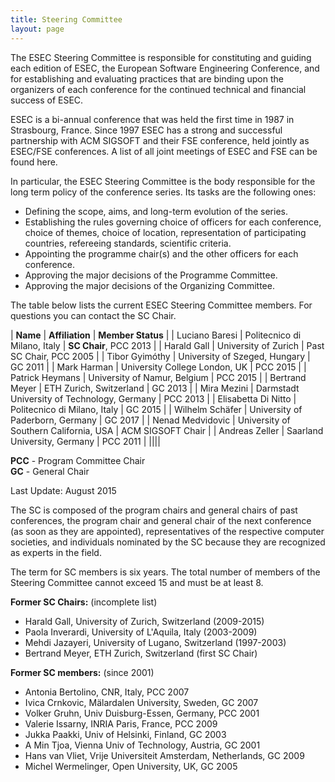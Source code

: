```yaml
---
title: Steering Committee
layout: page
---
```

The ESEC Steering Committee is responsible for constituting and guiding each edition of ESEC, the European Software 
Engineering Conference, and for establishing and evaluating practices that are binding upon the organizers of each 
conference for the continued technical and financial success of ESEC.

ESEC is a bi-annual conference that was held the first time in 1987 in Strasbourg, France. Since 1997 ESEC has a strong 
and successful partnership with ACM SIGSOFT and their FSE conference, held jointly as ESEC/FSE conferences. A list of 
all joint meetings of ESEC and FSE can be found here.

In particular, the ESEC Steering Committee is the body responsible for the long term policy of the conference series. 
Its tasks are the following ones:

* Defining the scope, aims, and long-term evolution of the series.
* Establishing the rules governing choice of officers for each conference, choice of themes, choice of location, 
representation of participating countries, refereeing standards, scientific criteria.
* Appointing the programme chair(s) and the other officers for each conference.
* Approving the major decisions of the Programme Committee.
* Approving the major decisions of the Organizing Committee.

The table below lists the current ESEC Steering Committee members. For questions you can contact the SC Chair. 

| **Name** | **Affiliation** | **Member Status** |
| Luciano Baresi | Politecnico di Milano, Italy | **SC Chair**, PCC 2013 |
| Harald Gall | University of Zurich | Past SC Chair, PCC 2005 |
| Tibor Gyimóthy | University of Szeged, Hungary | GC 2011 |
| Mark Harman | University College London, UK | PCC 2015 |
| Patrick Heymans | University of Namur, Belgium | PCC 2015 |
| Bertrand Meyer | ETH Zurich, Switzerland | GC 2013 |
| Mira Mezini | Darmstadt University of Technology, Germany | PCC 2013 |
| Elisabetta Di Nitto | Politecnico di Milano, Italy | GC 2015 |
| Wilhelm Schäfer | University of Paderborn, Germany | GC 2017 |
| Nenad Medvidovic | University of Southern California, USA | ACM SIGSOFT Chair |
| Andreas Zeller | Saarland University, Germany | PCC 2011 |
||||

**PCC** - Program Committee Chair  
**GC** - General Chair

Last Update: August 2015

The SC is composed of the program chairs and general chairs of past conferences, the program chair and general chair of 
the next conference (as soon as they are appointed), representatives of the respective computer societies, and 
individuals nominated by the SC because they are recognized as experts in the field.

The term for SC members is six years. The total number of members of the Steering Committee cannot exceed 15 and must 
be at least 8.

**Former SC Chairs:** (incomplete list)

* Harald Gall, University of Zurich, Switzerland (2009-2015)
* Paola Inverardi, University of L'Aquila, Italy (2003-2009)
* Mehdi Jazayeri, University of Lugano, Switzerland (1997-2003)
* Bertrand Meyer, ETH Zurich, Switzerland (first SC Chair)

**Former SC members:** (since 2001)

* Antonia Bertolino, CNR, Italy, PCC 2007
* Ivica Crnkovic, Mälardalen University, Sweden, GC 2007
* Volker Gruhn, Univ Duisburg-Essen, Germany, PCC 2001
* Valerie Issarny, INRIA Paris, France, PCC 2009
* Jukka Paakki, Univ of Helsinki, Finland, GC 2003
* A Min Tjoa, Vienna Univ of Technology, Austria, GC 2001
* Hans van Vliet, Vrije Universiteit Amsterdam, Netherlands, GC 2009
* Michel Wermelinger, Open University, UK, GC 2005
